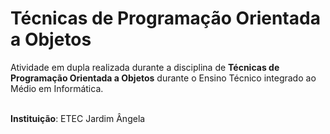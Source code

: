 # Técnicas de Programação Orientada a Objetos

Atividade em dupla realizada durante a disciplina de **Técnicas de Programação Orientada a Objetos** durante o Ensino Técnico integrado ao Médio em Informática.

<br>**Instituição**: ETEC Jardim Ângela</br>
